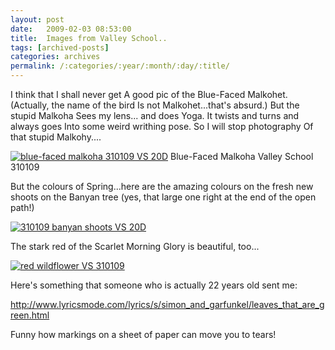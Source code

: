 ```yaml
---
layout: post
date:	2009-02-03 08:53:00
title:  Images from Valley School..
tags: [archived-posts]
categories: archives
permalink: /:categories/:year/:month/:day/:title/
---
```

I think that I shall never get
A good pic of the Blue-Faced Malkohet.
(Actually, the name of the bird
Is not Malkohet...that's absurd.)
But the stupid Malkoha
Sees my lens... and does Yoga.
It twists and turns and always goes
Into some weird writhing pose.
So I will stop photography
Of that stupid Malkohy....


<a href="http://s297.photobucket.com/albums/mm205/depontis/?action=view&current=IMG_4725-1.jpg" target="_blank"><img src="http://i297.photobucket.com/albums/mm205/depontis/IMG_4725-1.jpg" border="0" alt="blue-faced malkoha 310109 VS 20D"></a>
Blue-Faced Malkoha Valley School 310109


But the colours of Spring...here are the amazing colours on the fresh new shoots on the Banyan tree (yes, that large one right at the end of the open path!)


<a href="http://s297.photobucket.com/albums/mm205/depontis/?action=view&current=IMG_4777.jpg" target="_blank"><img src="http://i297.photobucket.com/albums/mm205/depontis/IMG_4777.jpg" border="0" alt="310109 banyan shoots VS 20D"></a>


The stark red of the Scarlet Morning Glory is beautiful, too...

<a href="http://s297.photobucket.com/albums/mm205/depontis/?action=view&current=IMG_6912.jpg" target="_blank"><img src="http://i297.photobucket.com/albums/mm205/depontis/IMG_6912.jpg" border="0" alt="red wildflower VS 310109"></a>



Here's something that someone who is actually 22 years old sent me:



http://www.lyricsmode.com/lyrics/s/simon_and_garfunkel/leaves_that_are_green.html


Funny how markings on a sheet of paper can move you to tears!
